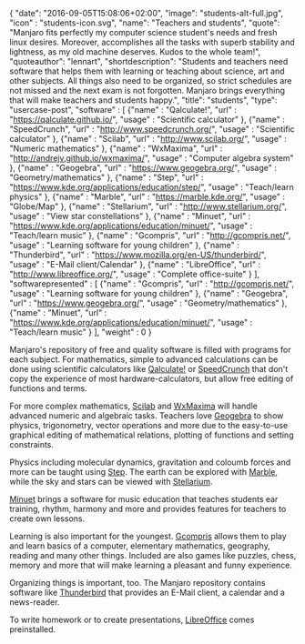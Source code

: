 {
  "date": "2016-09-05T15:08:06+02:00",
  "image": "students-alt-full.jpg",
  "icon" : "students-icon.svg",
  "name": "Teachers and students",
  "quote": "Manjaro fits perfectly my computer science student's needs and fresh linux desires. Moreover, accomplishes all the tasks with superb stability and lightness, as my old machine deserves. Kudos to the whole team!",
  "quoteauthor": "lennart",
  "shortdescription": "Students and teachers need software that helps them with learning or teaching about science, art and other subjects. All things also need to be organized, so strict schedules are not missed and the next exam is not forgotten. Manjaro brings everything that will make teachers and students happy.",
  "title": "students",
  "type": "usercase-post",
  "software" : [
  {"name" : "Qalculate!", "url" : "https://qalculate.github.io/", "usage" : "Scientific calculator" },
  {"name" : "SpeedCrunch", "url" : "http://www.speedcrunch.org/", "usage" : "Scientific calculator" },
  {"name" : "Scilab", "url" : "http://www.scilab.org/", "usage" : "Numeric mathematics" },
  {"name" : "WxMaxima", "url" : "http://andrejv.github.io/wxmaxima/", "usage" : "Computer algebra system" },
  {"name" : "Geogebra", "url" : "https://www.geogebra.org/", "usage" : "Geometry/mathematics" },
  {"name" : "Step", "url" : "https://www.kde.org/applications/education/step/", "usage" : "Teach/learn physics" },
  {"name" : "Marble", "url" : "https://marble.kde.org/", "usage" : "Globe/Map" },
  {"name" : "Stellarium", "url" : "http://www.stellarium.org/", "usage" : "View star constellations" },
  {"name" : "Minuet", "url" : "https://www.kde.org/applications/education/minuet/", "usage" : "Teach/learn music" },
  {"name" : "Gcompris", "url" : "http://gcompris.net/", "usage" : "Learning software for young children" },
  {"name" : "Thunderbird", "url" : "https://www.mozilla.org/en-US/thunderbird/", "usage" : "E-Mail client/Calendar" },
  {"name" : "LibreOffice", "url" : "http://www.libreoffice.org/", "usage" : "Complete office-suite" }
  ],
  "softwarepresented" : [
  {"name" : "Gcompris", "url" : "http://gcompris.net/", "usage" : "Learning software for young children" },
  {"name" : "Geogebra", "url" : "https://www.geogebra.org/", "usage" : "Geometry/mathematics" },
  {"name" : "Minuet", "url" : "https://www.kde.org/applications/education/minuet/", "usage" : "Teach/learn music" }
  ],
  "weight" : 0
}

Manjaro's repository of free and quality software is filled with programs for each subject. For mathematics, simple to advanced calculations can be done using scientific calculators like [Qalculate!](https://qalculate.github.io/) or [SpeedCrunch](http://www.speedcrunch.org/) that don't copy the experience of most hardware-calculators, but allow free editing of functions and terms.

For more complex mathematics, [Scilab](http://www.scilab.org/) and [WxMaxima](http://andrejv.github.io/wxmaxima/) will handle advanced numeric and algebraic tasks. Teachers love [Geogebra](https://www.geogebra.org/) to show physics, trigonometry, vector operations and more due to the easy-to-use graphical editing of mathematical relations, plotting of functions and setting constraints.

Physics including molecular dynamics, gravitation and coloumb forces and more can be taught using [Step](https://www.kde.org/applications/education/step/). The earth can be explored with [Marble](https://marble.kde.org/), while the sky and stars can be viewed with [Stellarium](http://www.stellarium.org/).

[Minuet](https://www.kde.org/applications/education/minuet/) brings a software for music education that teaches students ear training, rhythm, harmony and more and provides features for teachers to create own lessons.

Learning is also important for the youngest. [Gcompris](http://gcompris.net/) allows them to play and learn basics of a computer, elementary mathematics, geography, reading and many other things. Included are also games like puzzles, chess, memory and more that will make learning a pleasant and funny experience.

Organizing things is important, too. The Manjaro repository contains software like [Thunderbird](https://www.mozilla.org/en-US/thunderbird/) that provides an E-Mail client, a calendar and a news-reader.

To write homework or to create presentations, [LibreOffice](http://www.libreoffice.org/) comes preinstalled.

